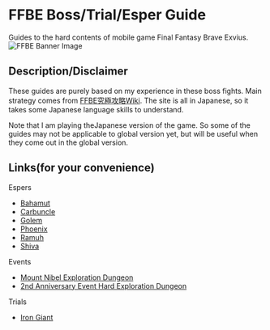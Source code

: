 # FFBE Boss/Trial/Esper Guide
Guides to the hard contents of mobile game Final Fantasy Brave Exvius.  
![FFBE Banner Image](http://i0.wp.com/ffspain.com/wp-content/uploads/2016/07/FFBE.png?fit=1067%2C600)

## Description/Disclaimer
These guides are purely based on my experience in these boss fights. Main strategy comes from [FFBE究極攻略Wiki](https://altema.jp/ffbe/). The site is all in Japanese, so it takes some Japanese language skills to understand.  

Note that I am playing theJapanese version of the game. So some of the guides may not be applicable to global version yet, but will be useful when they come out in the global version.

## Links(for your convenience)
Espers
* [Bahamut](bahamut.md)
* [Carbuncle](carbuncle.md)
* [Golem](golem.md)
* [Phoenix](phoenix.md)
* [Ramuh](ramuh.md)
* [Shiva](shiva.md)

Events
* [Mount Nibel Exploration Dungeon](mt-nibel.md)
* [2nd Anniversary Event Hard Exploration Dungeon](2-anniv-hard.md)

Trials
* [Iron Giant](iron-giant.md)